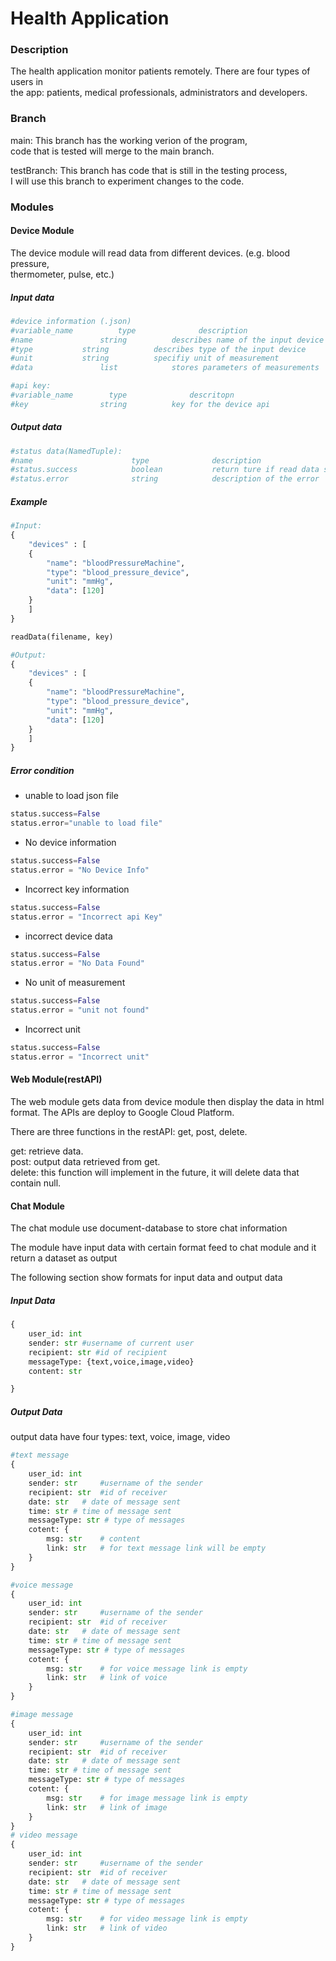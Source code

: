 # Health Application

### Description

The health application monitor patients remotely. There are four types of users in <br />
the app: patients, medical professionals, administrators and developers. <br />



### Branch

main: This branch has the working verion of the program, <br />
code that is tested will merge to the main branch. <br />

testBranch: This branch has code that is still in the testing process, <br />
I will use this branch to experiment changes to the code. <br />

### Modules

#### Device Module

The device module will read data from different devices. (e.g. blood pressure, <br />
thermometer, pulse, etc.) 

##### Input data
```python
#device information (.json) 
#variable_name          type              description
#name           	string      	describes name of the input device
#type     		string      	describes type of the input device
#unit			string			specifiy unit of measurement
#data           	list        	stores parameters of measurements

#api key:
#variable_name        type              descritopn
#key         		string          key for the device api
```
##### Output data
```python
#status data(NamedTuple):
#name                      type              description 
#status.success            boolean           return ture if read data successfully otherwise return false
#status.error              string            description of the error
```

##### Example
```python
#Input:
{
	"devices" : [
	{
		"name": "bloodPressureMachine",
		"type": "blood_pressure_device",
		"unit": "mmHg",
		"data": [120]
	}
	]
}

readData(filename, key)

#Output:
{
	"devices" : [
	{
		"name": "bloodPressureMachine",
		"type": "blood_pressure_device",
		"unit": "mmHg",
		"data": [120]
	}
	]
}
```

##### Error condition
- unable to load json file
```python
status.success=False
status.error="unable to load file"
```
- No device information
```python
status.success=False
status.error = "No Device Info"
```
- Incorrect key information
```python
status.success=False
status.error = "Incorrect api Key"
```
- incorrect device data
```python
status.success=False
status.error = "No Data Found"
```
- No unit of measurement
```python
status.success=False
status.error = "unit not found"
```
- Incorrect unit
```python
status.success=False
status.error = "Incorrect unit"
```

#### Web Module(restAPI)

The web module gets data from device module then display the data in html format. The APIs are deploy to 
Google Cloud Platform. 

There are three functions in the restAPI: get, post, delete.

get: retrieve data. <br />
post: output data retrieved from get. <br />
delete: this function will implement in the future, it will delete data that contain null. <br />

#### Chat Module

The chat module use document-database to store chat information

The module have input data with certain format feed to chat module and it return a dataset as output

The following section show formats for input data and output data

##### Input Data

```python
{
	user_id: int
	sender: str #username of current user
	recipient: str #id of recipient
	messageType: {text,voice,image,video}
	content: str

}
```

##### Output Data

output data have four types: text, voice, image, video

```python
#text message
{
	user_id: int	
	sender: str		#username of the sender
	recipient: str	#id of receiver
	date: str	# date of message sent
	time: str # time of message sent
	messageType: str # type of messages
	cotent: {
		msg: str	# content
		link: str	# for text message link will be empty
	}
}

#voice message
{
	user_id: int	
	sender: str		#username of the sender
	recipient: str	#id of receiver
	date: str	# date of message sent
	time: str # time of message sent
	messageType: str # type of messages
	cotent: {
		msg: str	# for voice message link is empty
		link: str	# link of voice
	}
}

#image message
{
	user_id: int	
	sender: str		#username of the sender
	recipient: str	#id of receiver
	date: str	# date of message sent
	time: str # time of message sent
	messageType: str # type of messages
	cotent: {
		msg: str	# for image message link is empty
		link: str	# link of image
	}
}
# video message
{
	user_id: int	
	sender: str		#username of the sender
	recipient: str	#id of receiver
	date: str	# date of message sent
	time: str # time of message sent
	messageType: str # type of messages
	cotent: {
		msg: str	# for video message link is empty
		link: str	# link of video
	}
}
```
